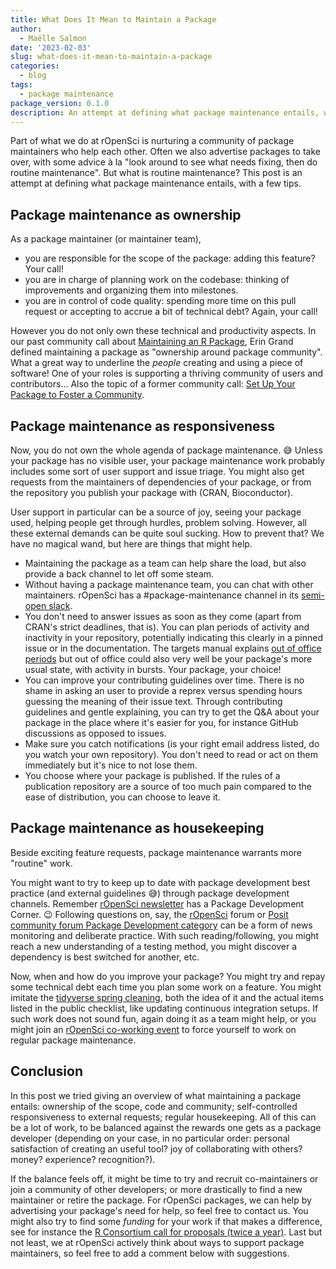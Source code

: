 ```yaml
---
title: What Does It Mean to Maintain a Package
author:
  - Maëlle Salmon
date: '2023-02-03'
slug: what-does-it-mean-to-maintain-a-package
categories:
  - blog
tags:
  - package maintenance
package_version: 0.1.0
description: An attempt at defining what package maintenance entails, with a few tips.
---
```


Part of what we do at rOpenSci is nurturing a community of package maintainers who help each other.
Often we also advertise packages to take over, with some advice à la "look around to see what needs fixing, then do routine maintenance".
But what is routine maintenance? This post is an attempt at defining what package maintenance entails, with a few tips.

## Package maintenance as ownership

As a package maintainer (or maintainer team), 

+ you are responsible for the scope of the package: adding this feature? Your call!
+ you are in charge of planning work on the codebase: thinking of improvements and organizing them into milestones.
+ you are in control of code quality: spending more time on this pull request or accepting to accrue a bit of technical debt? Again, your call!

However you do not only own these technical and productivity aspects.
In our past community call about [Maintaining an R Package](/commcalls/2020-03-18/), Erin Grand defined maintaining a package as "ownership around package community".
What a great way to underline the _people_ creating and using a piece of software!
One of your roles is supporting a thriving community of users and contributors... Also the topic of a former community call: [Set Up Your Package to Foster a Community](/commcalls/apr2021-pkg-community/).

## Package maintenance as responsiveness

Now, you do not own the whole agenda of package maintenance. :sweat_smile:
Unless your package has no visible user, your package maintenance work probably includes some sort of user support and issue triage.
You might also get requests from the maintainers of dependencies of your package, or from the repository you publish your package with (CRAN, Bioconductor).

User support in particular can be a source of joy, seeing your package used, helping people get through hurdles, problem solving.
However, all these external demands can be quite soul sucking.
How to prevent that?
We have no magical wand, but here are things that might help.

* Maintaining the package as a team can help share the load, but also provide a back channel to let off some steam.
* Without having a package maintenance team, you can chat with other maintainers. rOpenSci has a #package-maintenance channel in its [semi-open slack](https://contributing.ropensci.org/resources.html#channels).
* You don't need to answer issues as soon as they come (apart from CRAN's strict deadlines, that is). You can plan periods of activity and inactivity in your repository, potentially indicating this clearly in a pinned issue or in the documentation. The targets manual explains [out of office periods](https://books.ropensci.org/targets/help.html#out-of-office) but out of office could also very well be your package's more usual state, with activity in bursts. Your package, your choice!
* You can improve your contributing guidelines over time. There is no shame in asking an user to provide a reprex versus spending hours guessing the meaning of their issue text. Through contributing guidelines and gentle explaining, you can try to get the Q&A about your package in the place where it's easier for you, for instance GitHub discussions as opposed to issues.
* Make sure you catch notifications (is your right email address listed, do you watch your own repository). You don't need to read or act on them immediately but it's nice to not lose them.
* You choose where your package is published. If the rules of a publication repository are a source of too much pain compared to the ease of distribution, you can choose to leave it.

## Package maintenance as housekeeping

Beside exciting feature requests, package maintenance warrants more "routine" work.

You might want to try to keep up to date with package development best practice (and external guidelines :sweat_smile:) through package development channels.
Remember [rOpenSci newsletter](/news) has a Package Development Corner. :wink:
Following questions on, say, the [rOpenSci](https://discuss.ropensci.org/) forum or [Posit community forum Package Development category](https://community.rstudio.com/c/package-development/11) can be a form of news monitoring and deliberate practice.
With such reading/following, you might reach a new understanding of a testing method, you might discover a dependency is best switched for another, etc.

Now, when and how do you improve your package?
You might try and repay some technical debt each time you plan some work on a feature.
You might imitate the [tidyverse spring cleaning](/blog/2022/03/18/ropensci-news-digest-march-2022/#get-inspired-by-the-tidyverse-spring-cleaning), both the idea of it and the actual items listed in the public checklist, like updating continuous integration setups.
If such work does not sound fun, again doing it as a team might help, or you might join an [rOpenSci co-working event](/events) to force yourself to work on regular package maintenance.

## Conclusion

In this post we tried giving an overview of what maintaining a package entails: ownership of the scope, code and community; self-controlled responsiveness to external requests; regular housekeeping.
All of this can be a lot of work, to be balanced against the rewards one gets as a package developer (depending on your case, in no particular order: personal satisfaction of creating an useful tool? joy of collaborating with others? money? experience? recognition?).

If the balance feels off, it might be time to try and recruit co-maintainers or join a community of other developers; or more drastically to find a new maintainer or retire the package.
For rOpenSci packages, we can help by advertising your package's need for help, so feel free to contact us.
You might also try to find some _funding_ for your work if that makes a difference, see for instance the [R Consortium call for proposals (twice a year)](https://www.r-consortium.org/all-projects/call-for-proposals).
Last but not least, we at rOpenSci actively think about ways to support package maintainers, so feel free to add a comment below with suggestions.
